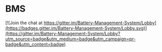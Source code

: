 # BMS

[![Join the chat at https://gitter.im/Battery-Management-System/Lobby](https://badges.gitter.im/Battery-Management-System/Lobby.svg)](https://gitter.im/Battery-Management-System/Lobby?utm_source=badge&utm_medium=badge&utm_campaign=pr-badge&utm_content=badge)


